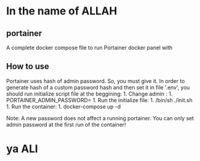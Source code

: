 # In the name of ALLAH

## portainer
A complete docker compose file to run Portainer docker panel with
## How to use
Portainer uses hash of admin password. So, you must give it. In order to generate hash of a custom password hash and then set it in file '.env', you should run initialize script file at the beggining:
        1. Change admin <password>:
                 1. PORTAINER_ADMIN_PASSWORD=<password>
        1. Run the initialize file:
                 1. /bin/sh ./init.sh
        1. Run the container:
                 1. docker-compose up -d

Note: A new password does not affect a running portainer. You can only set admin password at the first run of the container!

# ya ALI
